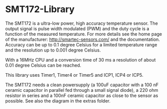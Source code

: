 # SMT172-Library
The SMT172 is a ultra-low power, high accuracy temperature sensor. The output
signal is pulse width modulated (PWM) and the duty cycle is a function of
the measured temperature. For more details see the home page of the
manufacturer: http://smartec-sensors.com/ and the documentation.
Accuracy can be up to 0.1 degree Celsius for a limited temperature range and
the resolution up to 0.001 degree Celsius.

With a 16MHz CPU and a conversion time of 30 ms a resolution of about
0.01 degree Celsius can be reached.

This library uses Timer1, Timer4 or Timer5 and ICP1, ICP4 or ICP5. 

The SMT172 needs a clean powersupply (a 100uF capacitor with a 100 nF ceramic
capacitor in parallel fed through a small signal diode), a 220 ohm resistor in
series and a 100nF ceramic capacitor as close to the sensor as possible.
See also the diagram in the extras folder.

